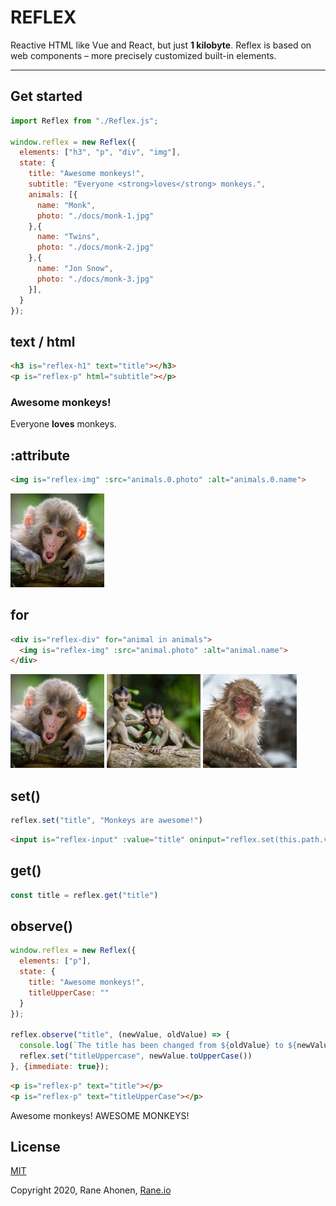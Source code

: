 # REFLEX

Reactive HTML like Vue and React, but just **1 kilobyte**. Reflex is based on web components – more precisely customized built-in elements.

---

## Get started

```javascript
import Reflex from "./Reflex.js";

window.reflex = new Reflex({
  elements: ["h3", "p", "div", "img"],
  state: {
    title: "Awesome monkeys!",
    subtitle: "Everyone <strong>loves</strong> monkeys.",
    animals: [{
      name: "Monk",
      photo: "./docs/monk-1.jpg"
    },{
      name: "Twins",
      photo: "./docs/monk-2.jpg"
    },{
      name: "Jon Snow",
      photo: "./docs/monk-3.jpg"
    }],
  }
});
```


## text / html

```html
<h3 is="reflex-h1" text="title"></h3>
<p is="reflex-p" html="subtitle"></p>
```

### Awesome monkeys!

Everyone **loves** monkeys.


## :attribute

```html
<img is="reflex-img" :src="animals.0.photo" :alt="animals.0.name">
```

![Monk](./docs/monk-1.jpg) 


## for

```html
<div is="reflex-div" for="animal in animals">
  <img is="reflex-img" :src="animal.photo" :alt="animal.name">
</div>
```

![Monk](./docs/monk-1.jpg) ![Twins](./docs/monk-2.jpg) ![Jon Snow](./docs/monk-3.jpg) 


## set()

```javascript
reflex.set("title", "Monkeys are awesome!")
```

```html
<input is="reflex-input" :value="title" oninput="reflex.set(this.path.value, this.value)">
```


## get()

```javascript
const title = reflex.get("title")
```


## observe()

```javascript
window.reflex = new Reflex({
  elements: ["p"],
  state: {
    title: "Awesome monkeys!",
    titleUpperCase: ""
  }
});

reflex.observe("title", (newValue, oldValue) => {
  console.log(`The title has been changed from ${oldValue} to ${newValue}.`);
  reflex.set("titleUppercase", newValue.toUpperCase())
}, {immediate: true});
```

```html
<p is="reflex-p" text="title"></p>
<p is="reflex-p" text="titleUpperCase"></p>
```

Awesome monkeys!
AWESOME MONKEYS!


## License

[MIT](http://opensource.org/licenses/MIT)

Copyright 2020, Rane Ahonen, [Rane.io](https://rane.io)

